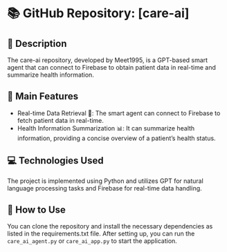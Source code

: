 # 📚 GitHub Repository: [care-ai]
## 📝 Description
The care-ai repository, developed by Meet1995, is a GPT-based smart agent that can connect to Firebase to obtain patient data in real-time and summarize health information.

## 🌟 Main Features
- Real-time Data Retrieval 🔄: The smart agent can connect to Firebase to fetch patient data in real-time.
- Health Information Summarization 📊: It can summarize health information, providing a concise overview of a patient’s health status.
  
## 💻 Technologies Used
The project is implemented using Python and utilizes GPT for natural language processing tasks and Firebase for real-time data handling.

## 🚀 How to Use
You can clone the repository and install the necessary dependencies as listed in the requirements.txt file. After setting up, you can run the `care_ai_agent.py` or `care_ai_app.py` to start the application.
